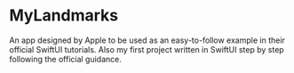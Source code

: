 # MyLandmarks
An app designed by Apple to be used as an easy-to-follow example in their official SwiftUI tutorials.
Also my first project written in SwiftUI step by step following the official guidance.
